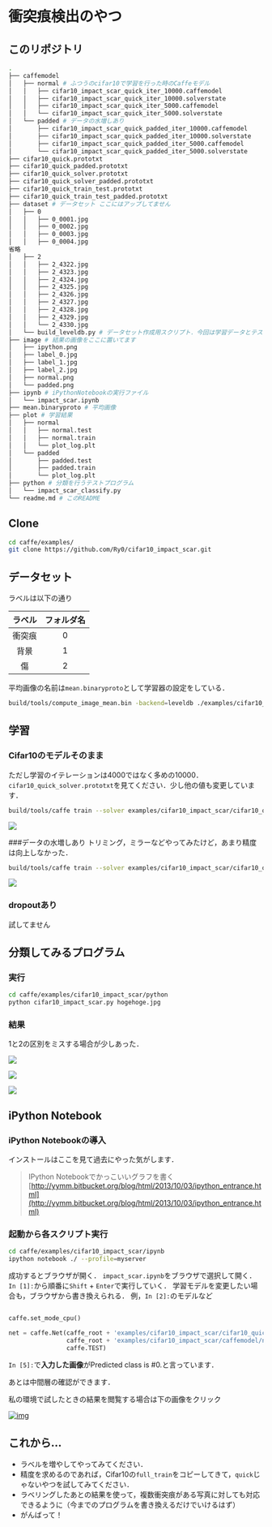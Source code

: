 # 衝突痕検出のやつ
## このリポジトリ

```bash
.
├── caffemodel
│   ├── normal # ふつうのcifar10で学習を行った時のCaffeモデル
│   │   ├── cifar10_impact_scar_quick_iter_10000.caffemodel
│   │   ├── cifar10_impact_scar_quick_iter_10000.solverstate
│   │   ├── cifar10_impact_scar_quick_iter_5000.caffemodel
│   │   └── cifar10_impact_scar_quick_iter_5000.solverstate
│   └── padded # データの水増しあり
│       ├── cifar10_impact_scar_quick_padded_iter_10000.caffemodel
│       ├── cifar10_impact_scar_quick_padded_iter_10000.solverstate
│       ├── cifar10_impact_scar_quick_padded_iter_5000.caffemodel
│       └── cifar10_impact_scar_quick_padded_iter_5000.solverstate
├── cifar10_quick.prototxt
├── cifar10_quick_padded.prototxt
├── cifar10_quick_solver.prototxt
├── cifar10_quick_solver_padded.prototxt
├── cifar10_quick_train_test.prototxt
├── cifar10_quick_train_test_padded.prototxt
├── dataset # データセット ここにはアップしてません
│   ├── 0
│   │   ├── 0_0001.jpg
│   │   ├── 0_0002.jpg
│   │   ├── 0_0003.jpg
│   │   ├── 0_0004.jpg
省略
│   ├── 2
│   │   ├── 2_4322.jpg
│   │   ├── 2_4323.jpg
│   │   ├── 2_4324.jpg
│   │   ├── 2_4325.jpg
│   │   ├── 2_4326.jpg
│   │   ├── 2_4327.jpg
│   │   ├── 2_4328.jpg
│   │   ├── 2_4329.jpg
│   │   └── 2_4330.jpg
│   └── build_leveldb.py # データセット作成用スクリプト．今回は学習データとテストデータの比率は5:1
├── image # 結果の画像をここに置いてます
│   ├── ipython.png
│   ├── label_0.jpg
│   ├── label_1.jpg
│   ├── label_2.jpg
│   ├── normal.png
│   └── padded.png
├── ipynb # iPythonNotebookの実行ファイル
│   └── impact_scar.ipynb
├── mean.binaryproto # 平均画像
├── plot # 学習結果
│   ├── normal
│   │   ├── normal.test
│   │   ├── normal.train
│   │   └── plot_log.plt
│   └── padded
│       ├── padded.test
│       ├── padded.train
│       └── plot_log.plt
├── python # 分類を行うテストプログラム
│   └── impact_scar_classify.py
└── readme.md # このREADME
```

## Clone

```bash
cd caffe/examples/
git clone https://github.com/Ry0/cifar10_impact_scar.git
```

## データセット
ラベルは以下の通り
 
|ラベル|フォルダ名|
|:--:|:--:|
|衝突痕|0|
|背景|1|
|傷|2|

平均画像の名前は`mean.binaryproto`として学習器の設定をしている．

```bash
build/tools/compute_image_mean.bin -backend=leveldb ./examples/cifar10_impact_scar/cifar10_impact_scar_train_leveldb ./examples/cifar10_impact_scar/mean.binaryproto
```

## 学習
### Cifar10のモデルそのまま
ただし学習のイテレーションは4000ではなく多めの10000．
`cifar10_quick_solver.prototxt`を見てください．少し他の値も変更しています．

```bash
build/tools/caffe train --solver examples/cifar10_impact_scar/cifar10_quick_solver.prototxt
```

![](image/normal.png)

###データの水増しあり
トリミング，ミラーなどやってみたけど，あまり精度は向上しなかった．

```bash
build/tools/caffe train --solver examples/cifar10_impact_scar/cifar10_quick_solver_padded.prototxt
```

![](image/padded.png)

### dropoutあり
試してません

## 分類してみるプログラム
### 実行

```bash
cd caffe/examples/cifar10_impact_scar/python
python cifar10_impact_scar.py hogehoge.jpg
```

### 結果
1と2の区別をミスする場合が少しあった．

![](image/label_0.jpg)

![](image/label_1.jpg)

![](image/label_2.jpg)

## iPython Notebook
### iPython Notebookの導入
インストールはここを見て過去にやった気がします．

> IPython Notebookでかっこいいグラフを書く  
> [http://yymm.bitbucket.org/blog/html/2013/10/03/ipython_entrance.html](http://yymm.bitbucket.org/blog/html/2013/10/03/ipython_entrance.html)

### 起動から各スクリプト実行

```bash
cd caffe/examples/cifar10_impact_scar/ipynb
ipython notebook ./ --profile=myserver
```

成功するとブラウザが開く．
`impact_scar.ipynb`をブラウザで選択して開く．  
`In [1]:`から順番に`Shift` + `Enter`で実行していく．
学習モデルを変更したい場合も，ブラウザから書き換えられる．
例，`In [2]:`のモデルなど

```python

caffe.set_mode_cpu()

net = caffe.Net(caffe_root + 'examples/cifar10_impact_scar/cifar10_quick.prototxt',
                caffe_root + 'examples/cifar10_impact_scar/caffemodel/normal/cifar10_impact_scar_quick_iter_10000.caffemodel',
                caffe.TEST)
```


`In [5]:`で**入力した画像**がPredicted class is #0.と言っています．

あとは中間層の確認ができます．

私の環境で試したときの結果を閲覧する場合は下の画像をクリック

[![img](image/ipython.png)](https://github.com/Ry0/cifar10_impact_scar/blob/master/ipynb/impact_scar.ipynb)

## これから...
* ラベルを増やしてやってみてください．
* 精度を求めるのであれば，Cifar10の`full_train`をコピーしてきて，`quick`じゃないやつを試してみてください．
* ラベリングしたあとの結果を使って，複数衝突痕がある写真に対しても対応できるように（今までのプログラムを書き換えるだけでいけるはず）
* がんばって！